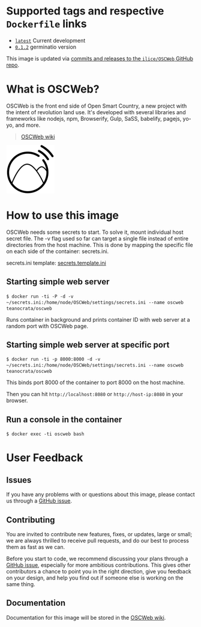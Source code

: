 # Supported tags and respective `Dockerfile` links

-	[`latest`](https://github.com/ilice/OSCWeb/blob/master/Dockerfile) Current development
-	[`0.1.2`](https://github.com/ilice/OSCWeb/blob/0.1.2/Dockerfile) germinatio version

This image is updated via [commits and releases to the `ilice/OSCWeb` GitHub repo](https://github.com/ilice/OSCWeb).

# What is OSCWeb?

OSCWeb is the front end side of Open Smart Country, a new project with the intent of revolution land use. It's developed with several libraries and frameworks like nodejs,  npm, Browserify, Gulp, SaSS, babelify, pagejs, yo-yo, and more.

> [OSCWeb wiki](https://github.com/ilice/OSCWeb/wiki)

![logo](https://raw.githubusercontent.com/ilice/OSCWeb/master/assets/favicon/OpenSmartCountry_logo_128x128.png)

# How to use this image

OSCWeb needs some secrets to start. To solve it, mount individual host secret file. The -v flag used so far can target a single file instead of entire directories from the host machine. This is done by mapping the specific file on each side of the container: secrets.ini.

secrets.ini template: [secrets.template.ini](https://github.com/ilice/OSCWeb/blob/master/settings/secrets.template.ini)

## Starting simple web server

```console
$ docker run -ti -P -d -v ~/secrets.ini:/home/node/OSCWeb/settings/secrets.ini --name oscweb teanocrata/oscweb
```

Runs container in background and prints container ID with web server at a random port with OSCWeb page.

## Starting simple web server at specific port

```console
$ docker run -ti -p 8000:8000 -d -v ~/secrets.ini:/home/node/OSCWeb/settings/secrets.ini --name oscweb teanocrata/oscweb
```

This binds port 8000 of the container to port 8000 on the host machine.

Then you can hit `http://localhost:8080` or `http://host-ip:8080` in your browser.

## Run a console in the container

```console
$ docker exec -ti oscweb bash
```

# User Feedback

## Issues

If you have any problems with or questions about this image, please contact us through a [GitHub issue](https://github.com/ilice/OSCWeb/issues).

## Contributing

You are invited to contribute new features, fixes, or updates, large or small; we are always thrilled to receive pull requests, and do our best to process them as fast as we can.

Before you start to code, we recommend discussing your plans through a [GitHub issue](https://github.com/ilice/OSCWeb/issues), especially for more ambitious contributions. This gives other contributors a chance to point you in the right direction, give you feedback on your design, and help you find out if someone else is working on the same thing.

## Documentation

Documentation for this image will be stored in the [OSCWeb wiki](https://github.com/ilice/OSCWeb/wiki).

